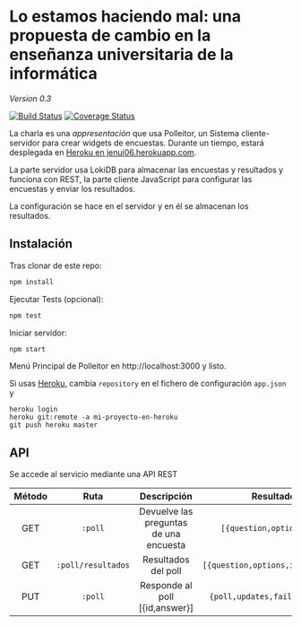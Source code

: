 # Lo estamos haciendo mal: una propuesta de cambio en la enseñanza universitaria de la informática

_Version 0.3_

[![Build Status](https://travis-ci.org/oslugr/polleitor.svg?branch=master)](https://travis-ci.org/oslugr/polleitor)
[![Coverage Status](https://coveralls.io/repos/github/oslugr/polleitor/badge.svg?branch=master)](https://coveralls.io/github/oslugr/polleitor?branch=master)

La charla es una 
*appresentación* que usa Polleitor, un Sistema cliente-servidor para crear widgets de encuestas. Durante un tiempo, estará desplegada en [Heroku en jenui06.herokuapp.com](http://jenui06.herokuapp.com). 

La parte servidor usa LokiDB para almacenar las encuestas y
resultados y funciona con REST, la parte cliente JavaScript para
configurar las encuestas y enviar los resultados.

La configuración se hace en el servidor y en él se almacenan los
resultados.

## Instalación

Tras clonar de este repo:
```bash
npm install
```

Ejecutar Tests (opcional):
```bash
npm test
```

Iniciar servidor:
```bash
npm start
```

Menú Principal de Polleitor en http://localhost:3000 y listo. 

Si usas [Heroku](http://heroku.com), cambia `repository` en el fichero
de configuración `app.json` y

    heroku login
	heroku git:remote -a mi-proyecto-en-heroku
	git push heroku master




## API

Se accede al servicio mediante una API REST

| **Método** | **Ruta**           | **Descripción**                        | **Resultado**                  |
|:----------:|:------------------:|:--------------------------------------:|:------------------------------:|
| GET        |`:poll`             | Devuelve las preguntas de una encuesta |`[{question,options,id}]`       |
| GET        |`:poll/resultados`  | Resultados del poll                    |`[{question,options,id,answers}]`|
| PUT        |`:poll`             | Responde al poll [{id,answer}]         |`{poll,updates,failedUpdates}`  |
